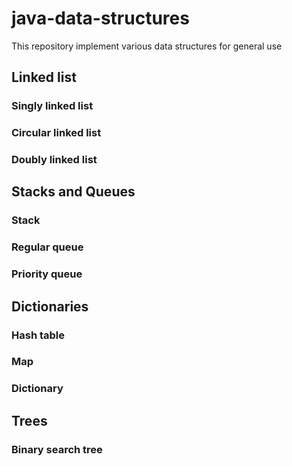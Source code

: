# java-data-structures
This repository implement various data structures for general use

## Linked list
### Singly linked list
### Circular linked list
### Doubly linked list

## Stacks and Queues
### Stack
### Regular queue
### Priority queue

## Dictionaries
### Hash table
### Map
### Dictionary

## Trees
### Binary search tree

